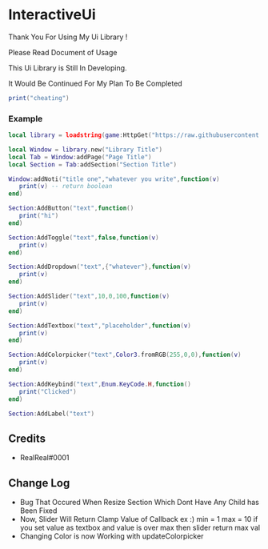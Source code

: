 # InteractiveUi

Thank You For Using My Ui Library !

Please Read Document of Usage

This Ui Library is Still In Developing.

It Would Be Continued For My Plan To Be Completed

```lua
print("cheating")
```

### Example

```lua
local library = loadstring(game:HttpGet("https://raw.githubusercontent.com/jiwonpaly/InteractiveUi/main/InteractiveUi.lua"))()

local Window = library.new("Library Title")
local Tab = Window:addPage("Page Title")
local Section = Tab:addSection("Section Title")

Window:addNoti("title one","whatever you write",function(v)
   print(v) -- return boolean
end)

Section:AddButton("text",function()
   print("hi")
end)

Section:AddToggle("text",false,function(v)
   print(v)
end)

Section:AddDropdown("text",{"whatever"},function(v)
   print(v)
end)

Section:AddSlider("text",10,0,100,function(v)
   print(v)
end)

Section:AddTextbox("text","placeholder",function(v)
   print(v)
end)

Section:AddColorpicker("text",Color3.fromRGB(255,0,0),function(v)
   print(v)
end)

Section:AddKeybind("text",Enum.KeyCode.H,function()
   print("Clicked")
end)

Section:AddLabel("text")

```
## Credits

- RealReal#0001

## Change Log

- Bug That Occured When Resize Section Which Dont Have Any Child has Been Fixed
- Now, Slider Will Return Clamp Value of Callback ex :) min = 1 max = 10 if you set value as textbox and value is over max then slider return max val
- Changing Color is now Working with updateColorpicker
